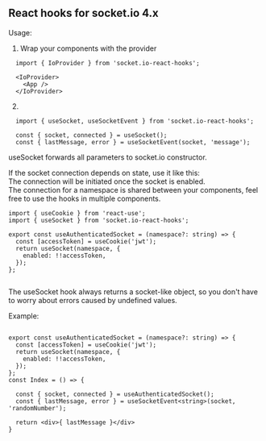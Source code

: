 React hooks for socket.io 4.x
---
Usage: <br>
1. Wrap your components with the provider

```
  import { IoProvider } from 'socket.io-react-hooks';

  <IoProvider>
    <App />       
  </IoProvider>
```

2. 
```
  import { useSocket, useSocketEvent } from 'socket.io-react-hooks';

  const { socket, connected } = useSocket();  
  const { lastMessage, error } = useSocketEvent(socket, 'message');

```

useSocket forwards all parameters to socket.io constructor.<br>


If the socket connection depends on state, use it like this: <br>
The connection will be initiated once the socket is enabled.<br>
The connection for a namespace is shared between your components, feel free to use the hooks in multiple components.

```
import { useCookie } from 'react-use';
import { useSocket } from 'socket.io-react-hooks';

export const useAuthenticatedSocket = (namespace?: string) => {
  const [accessToken] = useCookie('jwt');
  return useSocket(namespace, {
    enabled: !!accessToken,
  });
};


```

The useSocket hook always returns a socket-like object, so you don't have to worry about errors caused by undefined values.<br>

Example:

```

export const useAuthenticatedSocket = (namespace?: string) => {
  const [accessToken] = useCookie('jwt');
  return useSocket(namespace, {
    enabled: !!accessToken,
  });
};
const Index = () => {

  const { socket, connected } = useAuthenticatedSocket();
  const { lastMessage, error } = useSocketEvent<string>(socket, 'randomNumber');

  return <div>{ lastMessage }</div>
}
```